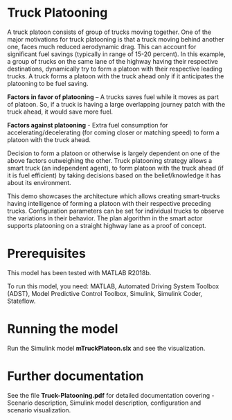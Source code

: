 # Truck Platooning
A truck platoon consists of group of trucks moving together. One of the major motivations for truck platooning is that a truck moving behind another one, faces much reduced aerodynamic drag. This can account for significant fuel savings (typically in range of 15-20 percent). In this example, a group of trucks on the same lane of the highway having their respective destinations, dynamically try to form a platoon with their respective leading trucks. A truck forms a platoon with the truck ahead only if it anticipates the platooning to be fuel saving.

**Factors in favor of platooning** – A trucks saves fuel while it moves as part of platoon. So, if a truck is having a large overlapping journey patch with the truck ahead, it would save more fuel. 

**Factors against platooning** - Extra fuel consumption for accelerating/decelerating (for coming closer or matching speed) to form a platoon with the truck ahead.

Decision to form a platoon or otherwise is largely dependent on one of the above factors outweighing the other. 
Truck platooning strategy allows a smart truck (an independent agent), to form platoon with the truck ahead (if it is fuel efficient) by taking decisions based on the belief/knowledge it has about its environment.

This demo showcases the architecture which allows creating smart-trucks having intelligence of forming a platoon with their respective preceding trucks. Configuration parameters can be set for individual trucks to observe the variations in their behavior. The plan algorithm in the smart actor supports platooning on a straight highway lane as a proof of concept.

# Prerequisites
This model has been tested with MATLAB R2018b. 

To run this model, you need: MATLAB, Automated Driving System Toolbox (ADST), Model Predictive Control Toolbox, Simulink, Simulink Coder, Stateflow.

# Running the model
Run the Simulink model **mTruckPlatoon.slx** and see the visualization.

# Further documentation
See the file **Truck-Platooning.pdf** for detailed documentation covering - Scenario description, Simulink model description, configuration and scenario visualization.
